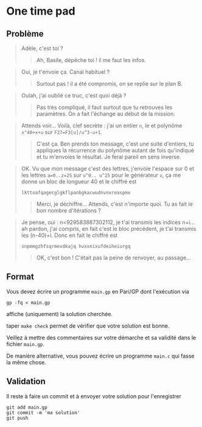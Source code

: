 # One time pad

## Problème

> Adèle, c'est toi ?
> > Ah, Basile, dépêche toi ! il me faut les infos.

> Oui, je t'envoie ça. Canal habituel ?
> > Surtout pas ! il a été compromis, on se replie sur le plan B.

> Oulah, j'ai oublié ce truc, c'est quoi déjà ?
> > Pas très compliqué, il faut surtout que tu retrouves les paramètres. On a
> > fait l'échange au début de la mission.

> Attends voir... Voilà, clef secrète : j'ai un entier ``n``,
> le et polynôme ``x^40+x+u`` sur ``F27=F3[u]/u^3-u+1``.
> > C'est ça. Ben prends ton message, c'est une suite d'entiers, tu appliques
> > la récurrence du polynôme autant de fois qu'indiqué et tu m'envoies le
> > résultat. Je ferai pareil en sens inverse.

> OK. Vu que mon message c'est des lettres, j'envoie l'espace sur 0 et
> les lettres ``a=0..z=25`` sur ``u^0.. u^25`` pour le générateur ``u``,
> ça me donne un bloc de longueur 40 et le chiffré est
> ```
> lkttoafqagecglgkflpanbgkacwudnvnxreaspmx
> ```
> > Merci, je déchiffre...
> > Attends, c'est n'importe quoi. Tu as fait le bon
> > nombre d'itérations ?

> Je pense, oui : n=929583887302112, je t'ai transmis les indices n+i...
> ah pardon, j'ai compris, en fait c'est le bloc précédent, je t'ai transmis
> les (n-40)+i. Donc en fait le chiffré est
> ```
> snpmmgzhfsqrmevdkajq hvxxnixufdeiheiurgq
> ```
> > OK, c'est bon ! C'était pas la peine de renvoyer, au passage...


## Format

Vous devez écrire un programme `main.gp` en Pari/GP dont l'exécution via
```
gp -fq < main.gp
```
affiche (uniquement) la solution cherchée.

taper `make check` permet de vérifier que votre solution est bonne.

Veillez à mettre des commentaires sur votre démarche et sa validité
dans le fichier ``main.gp``.

De manière alternative, vous pouvez écrire un programme `main.c` qui
fasse la même chose.

## Validation

Il reste à faire un commit et à envoyer votre solution pour l'enregistrer
```
git add main.gp
git commit -m 'ma solution'
git push
```

